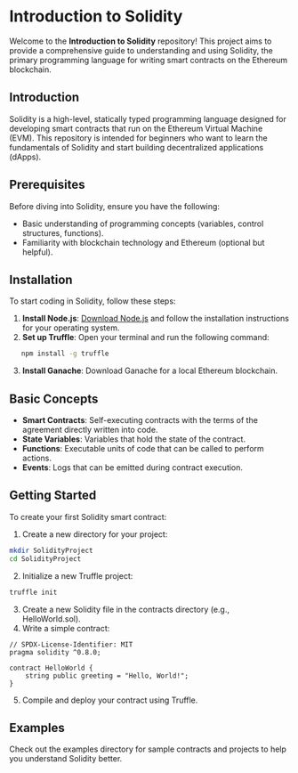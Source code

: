 # Introduction to Solidity

Welcome to the **Introduction to Solidity** repository! This project aims to provide a comprehensive guide to understanding and using Solidity, the primary programming language for writing smart contracts on the Ethereum blockchain.


## Introduction

Solidity is a high-level, statically typed programming language designed for developing smart contracts that run on the Ethereum Virtual Machine (EVM). This repository is intended for beginners who want to learn the fundamentals of Solidity and start building decentralized applications (dApps).

## Prerequisites

Before diving into Solidity, ensure you have the following:

- Basic understanding of programming concepts (variables, control structures, functions).
- Familiarity with blockchain technology and Ethereum (optional but helpful).

## Installation

To start coding in Solidity, follow these steps:

1. **Install Node.js**: [Download Node.js](https://nodejs.org/) and follow the installation instructions for your operating system.
2. **Set up Truffle**: Open your terminal and run the following command:
```bash
   npm install -g truffle
```

3. **Install Ganache**: Download Ganache for a local Ethereum blockchain.
## Basic Concepts
- **Smart Contracts**: Self-executing contracts with the terms of the agreement directly written into code.
- **State Variables**: Variables that hold the state of the contract.
- **Functions**: Executable units of code that can be called to perform actions.
- **Events**: Logs that can be emitted during contract execution.

## Getting Started
To create your first Solidity smart contract:

1. Create a new directory for your project:
```bash
mkdir SolidityProject
cd SolidityProject
```

2. Initialize a new Truffle project:
```bash
truffle init
```
3. Create a new Solidity file in the contracts directory (e.g., HelloWorld.sol).
4. Write a simple contract:
```solidity
// SPDX-License-Identifier: MIT
pragma solidity ^0.8.0;

contract HelloWorld {
    string public greeting = "Hello, World!";
}
```
5. Compile and deploy your contract using Truffle.

## Examples
Check out the examples directory for sample contracts and projects to help you understand Solidity better.
